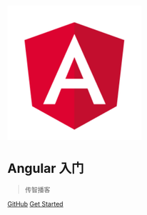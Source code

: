 <img src="./docs/media/angular.png" width="300" alt="">

# Angular 入门

> 传智播客

[GitHub](https://github.com/lipengzhou/nodejs-tutorial)
[Get Started](README)
